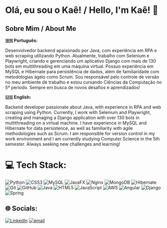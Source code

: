 
# Olá, eu sou o Kaê!  / Hello, I'm Kaê! 👋

##  Sobre Mim / About Me

**🇧🇷 Português:**

Desenvolvedor backend apaixonado por Java, com experiência em RPA e web scraping utilizando Python. Atualmente, trabalho com Selenium e Playwright, criando e gerenciando um aplicativo Django com mais de 130 bots em multithreading em uma máquina virtual. Possuo experiência em MySQL e Hibernate para persistência de dados, além de familiaridade com metodologias ágeis como Scrum. Sou responsável pelo controle de versão no meu ambiente de trabalho e estou cursando Ciências da Computação no 5º período. Sempre em busca de novos desafios e aprendizados!

**🇺🇸 English:**

Backend developer passionate about Java, with experience in RPA and web scraping using Python. Currently, I work with Selenium and Playwright, creating and managing a Django application with over 130 bots in multithreading on a virtual machine. I have experience in MySQL and Hibernate for data persistence, as well as familiarity with agile methodologies such as Scrum. I am responsible for version control in my work environment and I am currently studying Computer Science in the 5th semester. Always seeking new challenges and learning!

# 💻 Tech Stack:
![Python](https://img.shields.io/badge/python-3670A0?style=for-the-badge&logo=python&logoColor=ffdd54) ![CSS3](https://img.shields.io/badge/css3-%231572B6.svg?style=for-the-badge&logo=css3&logoColor=white) ![MySQL](https://img.shields.io/badge/mysql-4479A1.svg?style=for-the-badge&logo=mysql&logoColor=white) ![JavaFX](https://img.shields.io/badge/javafx-%23FF0000.svg?style=for-the-badge&logo=javafx&logoColor=white) ![Nginx](https://img.shields.io/badge/nginx-%23009639.svg?style=for-the-badge&logo=nginx&logoColor=white) ![MongoDB](https://img.shields.io/badge/MongoDB-%234ea94b.svg?style=for-the-badge&logo=mongodb&logoColor=white) ![Hibernate](https://img.shields.io/badge/Hibernate-59666C?style=for-the-badge&logo=Hibernate&logoColor=white) ![Git](https://img.shields.io/badge/git-%23F05033.svg?style=for-the-badge&logo=git&logoColor=white) ![GitHub](https://img.shields.io/badge/github-%23121011.svg?style=for-the-badge&logo=github&logoColor=white) ![Java](https://img.shields.io/badge/java-%23ED8B00.svg?style=for-the-badge&logo=openjdk&logoColor=white) ![HTML5](https://img.shields.io/badge/html5-%23E34F26.svg?style=for-the-badge&logo=html5&logoColor=white) ![JavaScript](https://img.shields.io/badge/javascript-%23323330.svg?style=for-the-badge&logo=javascript&logoColor=%23F7DF1E) ![AWS](https://img.shields.io/badge/AWS-%23FF9900.svg?style=for-the-badge&logo=amazon-aws&logoColor=white) ![Angular](https://img.shields.io/badge/angular-%23DD0031.svg?style=for-the-badge&logo=angular&logoColor=white) ![Django](https://img.shields.io/badge/django-%23092E20.svg?style=for-the-badge&logo=django&logoColor=white) ![Spring](https://img.shields.io/badge/spring-%236DB33F.svg?style=for-the-badge&logo=spring&logoColor=white)

## 🌐 Socials:
[![LinkedIn](https://img.shields.io/badge/LinkedIn-%230077B5.svg?logo=linkedin&logoColor=white)](https://linkedin.com/in/brazakae) [![email](https://img.shields.io/badge/Email-D14836?logo=gmail&logoColor=white)](mailto:brazakae@gmail.com) 
